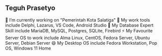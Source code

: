 ## Teguh Prasetyo

🔭 I’m currently working on "Pemerintah Kota Salatiga" 🌱 My work tools include Delphi, Lazarus, VS Code, Android Studio 🔭 My Database Expert Skill include MariaDB, MySQL, Postgres, SQLite, Firebird ⚡ My Favourite Server OS to work include Alma Linux, CentOS, Fedora Server, Ubuntu Server, Debian Server 😄 My Desktop OS include Fedora Workstation, Pop OS, Windows 11 Home
 

<!--[![Typing SVG](https://readme-typing-svg.demolab.com/?lines=sedang+malas+ngoding)](https://git.io/typing-svg)

**teguhe/teguhe** is a ✨ _special_ ✨ repository because its `README.md` (this file) appears on your GitHub profile.
Here are some ideas to get you started:



- 👯 I’m looking to collaborate on ...
- 🤔 I’m looking for help with ...
- 💬 Ask me about ...
- 📫 How to reach me: ...
- 😄 Pronouns: ...
- ⚡ Fun fact: ...

.
[![App Platorm](https://doimages.nyc3.cdn.digitaloceanspaces.com/002Blog/0-BLOG-BANNERS/app_platform.png)](https://www.digitalocean.com/products/app-platform)



---

[![Top Langs](https://github-readme-stats-git-masterrstaa-rickstaa.vercel.app/api/top-langs/?username=teguhe&show_icons=true&theme=tokyonight&border_color=0D1117&bg_color=0D1115)](https://github.com/anuraghazra/github-readme-stats)
-->
